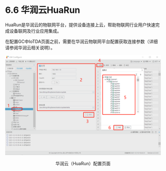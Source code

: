 # 6.6 华润云HuaRun

HuaRun是华润云的物联网平台，提供设备连接上云，帮助物联网行业用户快速完成设备联网及行业应用集成。

在配置GC中IoTDA页面之前，需要在华润云物联网平台配置获取连接参数（详细请参阅华润云相关说明）。

![华润云（HuaRun）](assets/华润云（HuaRun）.png)

<center>华润云（HuaRun）配置页面</center>

